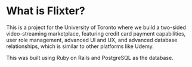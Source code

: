 # What is Flixter?

This is a project for the University of Toronto where we build a two-sided video-streaming marketplace, featuring credit card payment capabilities, user role management, advanced UI and UX, and advanced database relationships, which is similar to other platforms like Udemy.

This was built using Ruby on Rails and PostgreSQL as the database.
